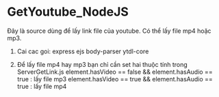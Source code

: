 # GetYoutube_NodeJS

Đây là source dùng để lấy link file của youtube. Có thể lấy file mp4 hoặc mp3.

1. Cai cac goi: express ejs body-parser ytdl-core

2. Để lấy file mp4 hay mp3 bạn chỉ cần set hai thuộc tính trong ServerGetLink.js
     element.hasVideo == false && element.hasAudio == true    : lấy file mp3
     element.hasVideo == true && element.hasAudio == true     : lấy file mp4
